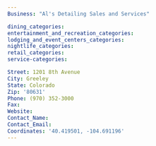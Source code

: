```yaml
---
Business: "Al's Detailing Sales and Services"

dining_categories:
entertainment_and_recreation_categories:
lodging_and_event_centers_categories:
nightlife_categories:
retail_categories:
service-categories:

Street: 1201 8th Avenue
City: Greeley
State: Colorado
Zip: '80631'
Phone: (970) 352-3000
Fax:
Website:
Contact_Name:
Contact_Email:
Coordinates: '40.419501, -104.691196'
---
```



